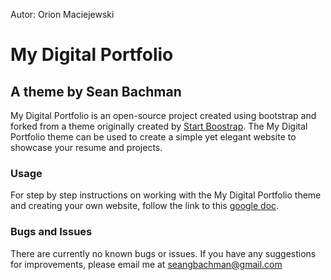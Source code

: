 Autor: Orion Maciejewski

# My Digital Portfolio
## A theme by Sean Bachman

My Digital Portfolio is an open-source project created using bootstrap and forked from a theme originally created by [Start Boostrap](https://startbootstrap.com/themes/resume/). The My Digital Portfolio theme can be used to create a simple yet elegant website to showcase your resume and projects.

### Usage
For step by step instructions on working with the My Digital Portfolio theme and creating your own website, follow the link to this [google doc](https://docs.google.com/document/d/1WJH3xcFdgoHtTnx7nx8k4oP8rF28JPEK0jfyvBuhVsY/edit?usp=sharing).

### Bugs and Issues
There are currently no known bugs or issues. If you have any suggestions for improvements, please email me at [seangbachman@gmail.com](mailto:seangbachman@gmail.com)

